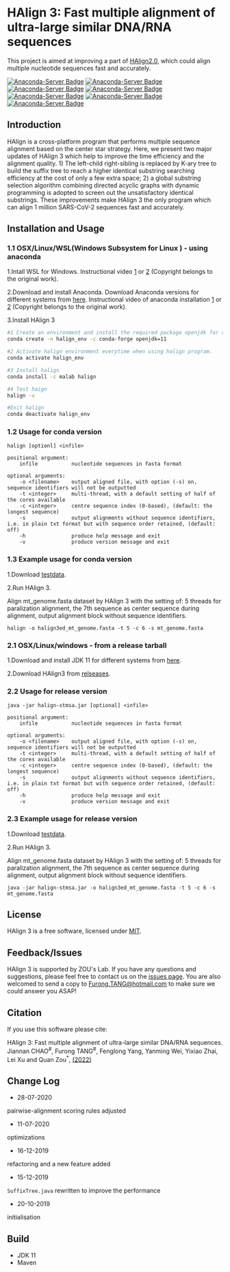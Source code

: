 # HAlign 3: Fast multiple alignment of ultra-large similar DNA/RNA sequences

This project is aimed at improving a part of [HAlign2.0](https://github.com/malabz/HAlign-2), which could align multiple nucleotide sequences fast and accurately.

[![Anaconda-Server Badge](https://anaconda.org/malab/halign/badges/version.svg)](https://anaconda.org/malab/halign)
[![Anaconda-Server Badge](https://anaconda.org/malab/halign/badges/latest_release_date.svg)](https://anaconda.org/malab/halign)
[![Anaconda-Server Badge](https://anaconda.org/malab/halign/badges/latest_release_relative_date.svg)](https://anaconda.org/malab/halign)
[![Anaconda-Server Badge](https://anaconda.org/malab/halign/badges/platforms.svg)](https://anaconda.org/malab/halign)
[![Anaconda-Server Badge](https://anaconda.org/malab/halign/badges/license.svg)](https://anaconda.org/malab/halign)
[![Anaconda-Server Badge](https://anaconda.org/malab/halign/badges/downloads.svg)](https://anaconda.org/malab/halign)
[![Anaconda-Server Badge](https://anaconda.org/malab/halign/badges/installer/conda.svg)](https://anaconda.org/malab/halign)



## Introduction

HAlign is a cross-platform program that performs multiple sequence alignment based on the center star strategy. Here, we present two major updates of HAlign 3 which help to improve the time efficiency and the alignment quality. 1) The left-child right-sibling is replaced by K-ary tree to build the suffix tree to reach a higher identical substring searching efficiency at the cost of only a few extra space; 2) a global substring selection algorithm combining directed acyclic graphs with dynamic programming is adopted to screen out the unsatisfactory identical substrings. These improvements make HAlign 3 the only program which can align 1 million SARS-CoV-2 sequences fast and accurately.



## Installation and Usage

### 1.1 OSX/Linux/WSL(Windows Subsystem for Linux ) - using anaconda
1.Intall WSL for Windows. Instructional video [1](https://www.youtube.com/watch?v=X-DHaQLrBi8&t=5s) or [2](http://lab.malab.cn/%7Etfr/1.mp4) (Copyright belongs to the original work).

2.Download and install Anaconda. Download Anaconda versions for different systems from [here](https://www.anaconda.com/products/distribution#Downloads). Instructional video of anaconda installation [1](https://www.youtube.com/watch?v=AshsPB3KT-E) or [2](http://lab.malab.cn/%7Etfr/Install_anaconda_in_Linux.mp4) (Copyright belongs to the original work).

3.Install HAlign 3

```bash
#1 Create an environment and install the required package openjdk for running halign
conda create -n halign_env -c conda-forge openjdk=11

#2 Activate halign environment everytime when using halign program.
conda activate halign_env

#3 Install halign
conda install -c malab halign

#4 Test haign
halign -v

#Exit halign
conda deactivate halign_env

```



### 1.2 Usage for conda version

```
halign [optionl] <infile>
```

```
positional argument: 
    infile           nucleotide sequences in fasta format

optional arguments: 
    -o <filename>    output aligned file, with option (-s) on, sequence identifiers will not be outputted
    -t <integer>     multi-thread, with a default setting of half of the cores available
    -c <integer>     centre sequence index (0-based), (default: the longest sequence)
    -s               output alignments without sequence identifiers, i.e. in plain txt format but with sequence order retained, (default: off)
    -h               produce help message and exit
    -v               produce version message and exit
```



### 1.3 Example usage for conda version

1.Download [testdata](https://github.com/malabz/HAlign-3/tree/main/dataset).

2.Run HAlign 3.

Align mt_genome.fasta dataset by HAlign 3 with the setting of: 5 threads for paralization alignment, the 7th sequence as center sequence during alignment, output alignment block without sequence identifiers.

```shell
halign -o halign3ed_mt_genome.fasta -t 5 -c 6 -s mt_genome.fasta
```




### 2.1 OSX/Linux/windows - from a release tarball
1.Download and install  JDK 11 for different systems from [here](https://www.oracle.com/java/technologies/javase/jdk11-archive-downloads.html).  

2.Download HAlign3 from [relseases](https://github.com/malabz/HAlign-3/releases/download/v3.0.0-rc1/HAlign-3.0.0-rc1.jar).



### 2.2 Usage for release version

```
java -jar halign-stmsa.jar [optional] <infile>
```

```
positional argument: 
    infile           nucleotide sequences in fasta format

optional arguments: 
    -o <filename>    output aligned file, with option (-s) on, sequence identifiers will not be outputted
    -t <integer>     multi-thread, with a default setting of half of the cores available
    -c <integer>     centre sequence index (0-based), (default: the longest sequence)
    -s               output alignments without sequence identifiers, i.e. in plain txt format but with sequence order retained, (default: off)
    -h               produce help message and exit
    -v               produce version message and exit
```



### 2.3 Example usage for release version

1.Download [testdata](https://github.com/malabz/HAlign-3/tree/main/dataset).

2.Run HAlign 3.

Align mt_genome.fasta dataset by HAlign 3 with the setting of: 5 threads for paralization alignment, the 7th sequence as center sequence during alignment, output alignment block without sequence identifiers.

```shell
java -jar halign-stmsa.jar -o halign3ed_mt_genome.fasta -t 5 -c 6 -s mt_genome.fasta
```



## License

HAlign 3 is a free software, licensed under [MIT](https://github.com/malabz/HAlign-3/blob/main/LICENSE).



## Feedback/Issues

HAlign 3 is supported by ZOU's Lab. If you have any questions and suggestions, please feel free to contact us on the [issues page](https://github.com/malabz/HAlign-3/issues). You are also welcomed to send a copy to Furong.TANG@hotmail.com to make sure we could answer you ASAP! 



## Citation

If you use this software please cite:

HAlign 3: Fast multiple alignment of ultra-large similar DNA/RNA sequences. Jiannan CHAO<sup>#</sup>, Furong TANG<sup>#</sup>, Fenglong Yang,  Yanming Wei, Yixiao Zhai, Lei Xu and Quan Zou<sup>*</sup>, [(2022)]()



## Change Log

* 28-07-2020

pairwise-alignment scoring rules adjusted

* 11-07-2020

optimizations

* 16-12-2019

refactoring and a new feature added

* 15-12-2019

`SuffixTree.java` rewritten to improve the performance

* 20-10-2019

initialisation



## Build

- JDK 11
- Maven

